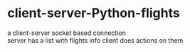 # client-server-Python-flights
a client-server socket based connection  
  server has a list with flights info
  client does actions on them
